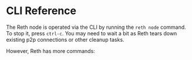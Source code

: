 # CLI Reference

The Reth node is operated via the CLI by running the `reth node` command. To stop it, press `ctrl-c`. You may need to wait a bit as Reth tears down existing p2p connections or other cleanup tasks.

However, Reth has more commands:


